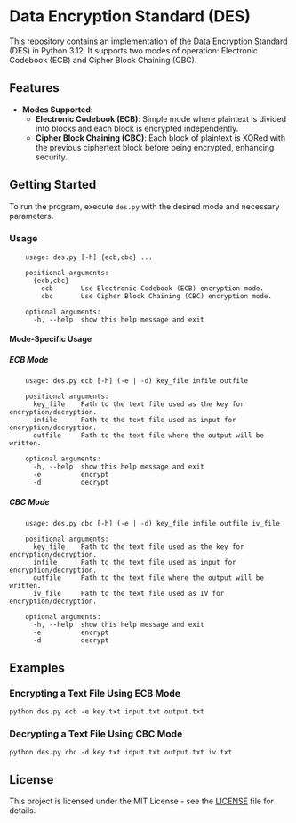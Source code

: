 # Data Encryption Standard (DES)

This repository contains an implementation of the Data Encryption Standard (DES) in Python 3.12. It supports two modes of
operation: Electronic Codebook (ECB) and Cipher Block Chaining (CBC).

## Features

- **Modes Supported**:
    - **Electronic Codebook (ECB)**: Simple mode where plaintext is divided into blocks and each block is encrypted
      independently.
    - **Cipher Block Chaining (CBC)**: Each block of plaintext is XORed with the previous ciphertext block before being
      encrypted, enhancing security.

## Getting Started

To run the program, execute `des.py` with the desired mode and necessary parameters.

### Usage

        usage: des.py [-h] {ecb,cbc} ...

        positional arguments:
          {ecb,cbc}
            ecb       Use Electronic Codebook (ECB) encryption mode.
            cbc       Use Cipher Block Chaining (CBC) encryption mode.
        
        optional arguments:
          -h, --help  show this help message and exit

#### Mode-Specific Usage

##### ECB Mode

        usage: des.py ecb [-h] (-e | -d) key_file infile outfile
        
        positional arguments:
          key_file    Path to the text file used as the key for encryption/decryption.
          infile      Path to the text file used as input for encryption/decryption.
          outfile     Path to the text file where the output will be written.
        
        optional arguments:
          -h, --help  show this help message and exit
          -e          encrypt
          -d          decrypt

##### CBC Mode

        usage: des.py cbc [-h] (-e | -d) key_file infile outfile iv_file
        
        positional arguments:
          key_file    Path to the text file used as the key for encryption/decryption.
          infile      Path to the text file used as input for encryption/decryption.
          outfile     Path to the text file where the output will be written.
          iv_file     Path to the text file used as IV for encryption/decryption.
        
        optional arguments:
          -h, --help  show this help message and exit
          -e          encrypt
          -d          decrypt

## Examples

### Encrypting a Text File Using ECB Mode

```commandline
python des.py ecb -e key.txt input.txt output.txt
```

### Decrypting a Text File Using CBC Mode

```commandline
python des.py cbc -d key.txt input.txt output.txt iv.txt
```

## License

This project is licensed under the MIT License - see the [LICENSE](LICENSE) file for details.